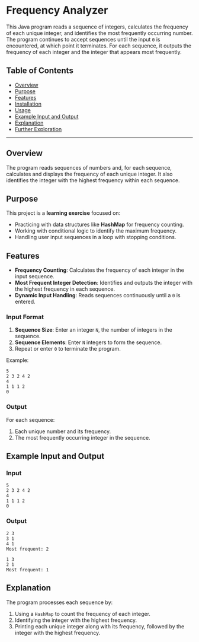 # Frequency Analyzer

This Java program reads a sequence of integers, calculates the frequency of each unique integer, and identifies the most frequently occurring number. The program continues to accept sequences until the input `0` is encountered, at which point it terminates. For each sequence, it outputs the frequency of each integer and the integer that appears most frequently.

## Table of Contents

- [Overview](#overview)
- [Purpose](#purpose)
- [Features](#features)
- [Installation](#installation)
- [Usage](#usage)
- [Example Input and Output](#example-input-and-output)
- [Explanation](#explanation)
- [Further Exploration](#further-exploration)

---

## Overview

The program reads sequences of numbers and, for each sequence, calculates and displays the frequency of each unique integer. It also identifies the integer with the highest frequency within each sequence.

## Purpose

This project is a **learning exercise** focused on:
- Practicing with data structures like **HashMap** for frequency counting.
- Working with conditional logic to identify the maximum frequency.
- Handling user input sequences in a loop with stopping conditions.

## Features

- **Frequency Counting**: Calculates the frequency of each integer in the input sequence.
- **Most Frequent Integer Detection**: Identifies and outputs the integer with the highest frequency in each sequence.
- **Dynamic Input Handling**: Reads sequences continuously until a `0` is entered.

### Input Format

1. **Sequence Size**: Enter an integer `N`, the number of integers in the sequence.
2. **Sequence Elements**: Enter `N` integers to form the sequence.
3. Repeat or enter `0` to terminate the program.

Example:
```plaintext
5
2 3 2 4 2
4
1 1 1 2
0
```

### Output

For each sequence:
1. Each unique number and its frequency.
2. The most frequently occurring integer in the sequence.

## Example Input and Output

### Input

```plaintext
5
2 3 2 4 2
4
1 1 1 2
0
```

### Output

```plaintext
2 3
3 1
4 1
Most frequent: 2

1 3
2 1
Most frequent: 1
```

## Explanation

The program processes each sequence by:
1. Using a `HashMap` to count the frequency of each integer.
2. Identifying the integer with the highest frequency.
3. Printing each unique integer along with its frequency, followed by the integer with the highest frequency.
